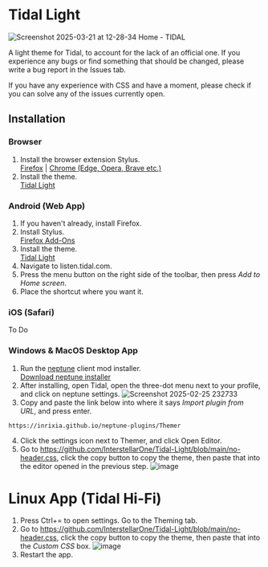 # Tidal Light
![Screenshot 2025-03-21 at 12-28-34 Home - TIDAL](https://github.com/user-attachments/assets/bf61c2f3-bee8-4893-8e9c-f472171d990a)


A light theme for Tidal, to account for the lack of an official one. If you experience any bugs or find something that should be changed, please write a bug report in the Issues tab.

If you have any experience with CSS and have a moment, please check if you can solve any of the issues currently open.

## Installation
### Browser
1. Install the browser extension Stylus. \
[Firefox](https://addons.mozilla.org/en-CA/firefox/addon/styl-us/) | [Chrome (Edge, Opera, Brave etc.)](https://chromewebstore.google.com/detail/stylus/clngdbkpkpeebahjckkjfobafhncgmne)
2. Install the theme. \
   [Tidal Light](https://userstyles.world/style/21068/tidal-light)

### Android (Web App)
1. If you haven't already, install Firefox.
2. Install Stylus.\
   [Firefox Add-Ons](https://addons.mozilla.org/en-CA/android/addon/styl-us/)
3. Install the theme. \
   [Tidal Light](https://userstyles.world/style/21068/tidal-light)
4. Navigate to listen.tidal.com.
5. Press the menu button on the right side of the toolbar, then press *Add to Home screen*.
6. Place the shortcut where you want it.

### iOS (Safari)
To Do

### Windows & MacOS Desktop App
1. Run the [neptune](https://github.com/uwu/neptune) client mod installer. \
[Download neptune installer](https://github.com/uwu/neptune-installer/releases)
2. After installing, open Tidal, open the three-dot menu next to your profile, and click on neptune settings.
   ![Screenshot 2025-02-25 232733](https://github.com/user-attachments/assets/08bdf429-78ce-4b27-ae89-64be867ec6ae)
3. Copy and paste the link below into where it says _Import plugin from URL_, and press enter.
```
https://inrixia.github.io/neptune-plugins/Themer
```
4. Click the settings icon next to Themer, and click Open Editor.
5. Go to https://github.com/InterstellarOne/Tidal-Light/blob/main/no-header.css, click the copy button to copy the theme, then paste that into the editor opened in the previous step.
![image](https://github.com/user-attachments/assets/7f37ba29-8cc5-4268-940b-b38daf636213)

# Linux App (Tidal Hi-Fi)
1. Press Ctrl+= to open settings. Go to the Theming tab.
2. Go to https://github.com/InterstellarOne/Tidal-Light/blob/main/no-header.css, click the copy button to copy the theme, then paste that into the _Custom CSS_ box.
![image](https://github.com/user-attachments/assets/7f37ba29-8cc5-4268-940b-b38daf636213)
3. Restart the app.

